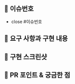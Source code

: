 ## 📌 이슈번호 <!-- 이슈번호 혹은 참조를 적어주세요 -->

- close #이슈번호

## 📗 요구 사항과 구현 내용 <!-- 구현한 것을 간단하게 요약 , 코어 구현 로직 설명 -->

## 📖 구현 스크린샷 <!-- .gif 등을 사용하여 간단하게 보여주세요 -->

## 📖 PR 포인트 & 궁금한 점 <!-- 리뷰어 분들이 집중적으로 보셨으면 하는 내용을 적어주세요 -->
